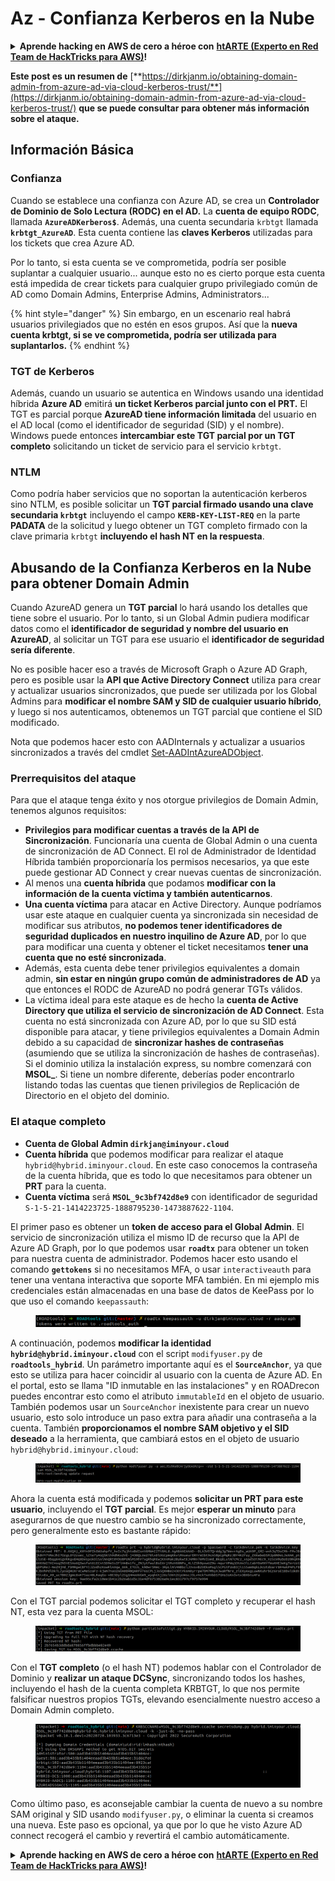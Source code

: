 # Az - Confianza Kerberos en la Nube

<details>

<summary><strong>Aprende hacking en AWS de cero a héroe con</strong> <a href="https://training.hacktricks.xyz/courses/arte"><strong>htARTE (Experto en Red Team de HackTricks para AWS)</strong></a><strong>!</strong></summary>

Otras formas de apoyar a HackTricks:

* Si quieres ver a tu **empresa anunciada en HackTricks** o **descargar HackTricks en PDF** revisa los [**PLANES DE SUSCRIPCIÓN**](https://github.com/sponsors/carlospolop)!
* Obtén el [**merchandising oficial de PEASS & HackTricks**](https://peass.creator-spring.com)
* Descubre [**La Familia PEASS**](https://opensea.io/collection/the-peass-family), nuestra colección de [**NFTs**](https://opensea.io/collection/the-peass-family) exclusivos
* **Únete al** 💬 [**grupo de Discord**](https://discord.gg/hRep4RUj7f) o al [**grupo de telegram**](https://t.me/peass) o **sígueme** en **Twitter** 🐦 [**@carlospolopm**](https://twitter.com/carlospolopm)**.**
* **Comparte tus trucos de hacking enviando PRs a los repositorios de github de** [**HackTricks**](https://github.com/carlospolop/hacktricks) y [**HackTricks Cloud**](https://github.com/carlospolop/hacktricks-cloud).

</details>

**Este post es un resumen de** [**https://dirkjanm.io/obtaining-domain-admin-from-azure-ad-via-cloud-kerberos-trust/**](https://dirkjanm.io/obtaining-domain-admin-from-azure-ad-via-cloud-kerberos-trust/) **que se puede consultar para obtener más información sobre el ataque.**

## Información Básica

### Confianza

Cuando se establece una confianza con Azure AD, se crea un **Controlador de Dominio de Solo Lectura (RODC) en el AD.** La **cuenta de equipo RODC**, llamada **`AzureADKerberos$`**. Además, una cuenta secundaria `krbtgt` llamada **`krbtgt_AzureAD`**. Esta cuenta contiene las **claves Kerberos** utilizadas para los tickets que crea Azure AD.

Por lo tanto, si esta cuenta se ve comprometida, podría ser posible suplantar a cualquier usuario... aunque esto no es cierto porque esta cuenta está impedida de crear tickets para cualquier grupo privilegiado común de AD como Domain Admins, Enterprise Admins, Administrators...

{% hint style="danger" %}
Sin embargo, en un escenario real habrá usuarios privilegiados que no estén en esos grupos. Así que la **nueva cuenta krbtgt, si se ve comprometida, podría ser utilizada para suplantarlos.**
{% endhint %}

### TGT de Kerberos

Además, cuando un usuario se autentica en Windows usando una identidad híbrida **Azure AD** emitirá **un ticket Kerberos parcial junto con el PRT.** El TGT es parcial porque **AzureAD tiene información limitada** del usuario en el AD local (como el identificador de seguridad (SID) y el nombre).\
Windows puede entonces **intercambiar este TGT parcial por un TGT completo** solicitando un ticket de servicio para el servicio `krbtgt`.&#x20;

### NTLM

Como podría haber servicios que no soportan la autenticación kerberos sino NTLM, es posible solicitar un **TGT parcial firmado usando una clave secundaria `krbtgt`** incluyendo el campo **`KERB-KEY-LIST-REQ`** en la parte **PADATA** de la solicitud y luego obtener un TGT completo firmado con la clave primaria `krbtgt` **incluyendo el hash NT en la respuesta**.

## Abusando de la Confianza Kerberos en la Nube para obtener Domain Admin <a href="#abusing-cloud-kerberos-trust-to-obtain-domain-admin" id="abusing-cloud-kerberos-trust-to-obtain-domain-admin"></a>

Cuando AzureAD genera un **TGT parcial** lo hará usando los detalles que tiene sobre el usuario. Por lo tanto, si un Global Admin pudiera modificar datos como el **identificador de seguridad y nombre del usuario en AzureAD**, al solicitar un TGT para ese usuario el **identificador de seguridad sería diferente**.

No es posible hacer eso a través de Microsoft Graph o Azure AD Graph, pero es posible usar la **API que Active Directory Connect** utiliza para crear y actualizar usuarios sincronizados, que puede ser utilizada por los Global Admins para **modificar el nombre SAM y SID de cualquier usuario híbrido**, y luego si nos autenticamos, obtenemos un TGT parcial que contiene el SID modificado.

Nota que podemos hacer esto con AADInternals y actualizar a usuarios sincronizados a través del cmdlet [Set-AADIntAzureADObject](https://aadinternals.com/aadinternals/#set-aadintazureadobject-a).

### Prerrequisitos del ataque <a href="#attack-prerequisites" id="attack-prerequisites"></a>

Para que el ataque tenga éxito y nos otorgue privilegios de Domain Admin, tenemos algunos requisitos:

* **Privilegios para modificar cuentas a través de la API de Sincronización**. Funcionaría una cuenta de Global Admin o una cuenta de sincronización de AD Connect. El rol de Administrador de Identidad Híbrida también proporcionaría los permisos necesarios, ya que este puede gestionar AD Connect y crear nuevas cuentas de sincronización.
* Al menos una **cuenta híbrida** que podamos **modificar con la información de la cuenta víctima y también autenticarnos**.
* **Una cuenta víctima** para atacar en Active Directory. Aunque podríamos usar este ataque en cualquier cuenta ya sincronizada sin necesidad de modificar sus atributos, **no podemos tener identificadores de seguridad duplicados en nuestro inquilino de Azure AD**, por lo que para modificar una cuenta y obtener el ticket necesitamos **tener una cuenta que no esté sincronizada**.
* Además, esta cuenta debe tener privilegios equivalentes a domain admin, **sin estar en ningún grupo común de administradores de AD** ya que entonces el RODC de AzureAD no podrá generar TGTs válidos.
* La víctima ideal para este ataque es de hecho la **cuenta de Active Directory que utiliza el servicio de sincronización de AD Connect**. Esta cuenta no está sincronizada con Azure AD, por lo que su SID está disponible para atacar, y tiene privilegios equivalentes a Domain Admin debido a su capacidad de **sincronizar hashes de contraseñas** (asumiendo que se utiliza la sincronización de hashes de contraseñas). Si el dominio utiliza la instalación express, su nombre comenzará con **MSOL\_**. Si tiene un nombre diferente, deberías poder encontrarlo listando todas las cuentas que tienen privilegios de Replicación de Directorio en el objeto del dominio.

### El ataque completo <a href="#the-full-attack" id="the-full-attack"></a>

* **Cuenta de Global Admin `dirkjan@iminyour.cloud`**
* **Cuenta híbrida** que podemos modificar para realizar el ataque `hybrid@hybrid.iminyour.cloud`. En este caso conocemos la contraseña de la cuenta híbrida, que es todo lo que necesitamos para obtener un **PRT** para la cuenta.&#x20;
* **Cuenta víctima** será **`MSOL_9c3bf742d8e9`** con identificador de seguridad `S-1-5-21-1414223725-1888795230-1473887622-1104`.

El primer paso es obtener un **token de acceso para el Global Admin**. El servicio de sincronización utiliza el mismo ID de recurso que la API de Azure AD Graph, por lo que podemos usar **`roadtx`** para obtener un token para nuestra cuenta de administrador. Podemos hacer esto usando el comando **`gettokens`** si no necesitamos MFA, o usar `interactiveauth` para tener una ventana interactiva que soporte MFA también. En mi ejemplo mis credenciales están almacenadas en una base de datos de KeePass por lo que uso el comando `keepassauth`:

<figure><img src="../../../../.gitbook/assets/image (118).png" alt=""><figcaption></figcaption></figure>

A continuación, podemos **modificar la identidad `hybrid@hybrid.iminyour.cloud`** con el script `modifyuser.py` de **`roadtools_hybrid`**. Un parámetro importante aquí es el **`SourceAnchor`**, ya que esto se utiliza para hacer coincidir al usuario con la cuenta de Azure AD. En el portal, esto se llama "ID inmutable en las instalaciones" y en ROADrecon puedes encontrar esto como el atributo `immutableId` en el objeto de usuario. También podemos usar un `SourceAnchor` inexistente para crear un nuevo usuario, esto solo introduce un paso extra para añadir una contraseña a la cuenta. También **proporcionamos el nombre SAM objetivo y el SID deseado** a la herramienta, que cambiará estos en el objeto de usuario `hybrid@hybrid.iminyour.cloud`:

<figure><img src="../../../../.gitbook/assets/image (119).png" alt=""><figcaption></figcaption></figure>

Ahora la cuenta está modificada y podemos **solicitar un PRT para este usuario**, incluyendo el **TGT parcial**. Es mejor **esperar un minuto** para asegurarnos de que nuestro cambio se ha sincronizado correctamente, pero generalmente esto es bastante rápido:

<figure><img src="../../../../.gitbook/assets/image (122).png" alt=""><figcaption></figcaption></figure>

Con el TGT parcial podemos solicitar el TGT completo y recuperar el hash NT, esta vez para la cuenta MSOL:

<figure><img src="../../../../.gitbook/assets/image (123).png" alt=""><figcaption></figcaption></figure>

Con el **TGT completo** (o el hash NT) podemos hablar con el Controlador de Dominio y **realizar un ataque DCSync**, sincronizando todos los hashes, incluyendo el hash de la cuenta completa KRBTGT, lo que nos permite falsificar nuestros propios TGTs, elevando esencialmente nuestro acceso a Domain Admin completo.

<figure><img src="../../../../.gitbook/assets/image (124).png" alt=""><figcaption></figcaption></figure>

Como último paso, es aconsejable cambiar la cuenta de nuevo a su nombre SAM original y SID usando `modifyuser.py`, o eliminar la cuenta si creamos una nueva. Este paso es opcional, ya que por lo que he visto Azure AD connect recogerá el cambio y revertirá el cambio automáticamente.

<details>

<summary><strong>Aprende hacking en AWS de cero a héroe con</strong> <a href="https://training.hacktricks.xyz/courses/arte"><strong>htARTE (Experto en Red Team de HackTricks para AWS)</strong></a><strong>!</strong></summary>

Otras formas de apoyar a HackTricks:

* Si quieres ver a tu **empresa anunciada en HackTricks** o **descargar HackTricks en PDF** revisa los [**PLANES DE SUSCRIPCIÓN**](https://github.com/sponsors/carlospolop)!
* Obtén el [**merchandising oficial de PEASS & HackTricks**](https://peass.creator-spring.com)
* Descubre [**La Familia PEASS**](https://opensea.io/collection/the-peass-family), nuestra colección de [**NFTs**](https://opensea.io/collection/the-peass-family) exclusivos
* **Únete al** 💬 [**grupo de Discord**](https://discord.gg/hRep4RUj7f) o al [**grupo de telegram**](https://t.me/peass) o **sígueme** en **Twitter** 🐦 [**@carlospolopm**](https://twitter.com/carlospolopm)**.**
* **Comparte tus trucos de hacking enviando PRs a los repositorios de github de** [**HackTricks**](https://github.com/carlospolop/hacktricks) y [**HackTricks Cloud**](https://github.com/carlospolop/hacktricks-cloud).

</details>
